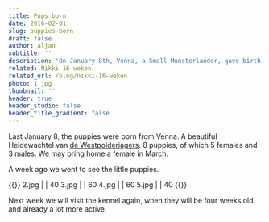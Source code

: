 ```yaml
---
title: Pups born
date: 2016-02-01
slug: puppies-born
draft: false
author: aljan
subtitle: ''
description: 'On January 8th, Venna, a Small Munsterlander, gave birth to 8 puppies. We’re bringing a female home in March. Here’s a glimpse of the first photos!'
related: Nikki 16 weken
related_url: /blog/nikki-16-weken
photo: 1.jpg
thumbnail: ''
header: true
header_studio: false
header_title_gradient: false
---
```


Last January 8, the puppies were born from Venna. A beautiful Heidewachtel van <a href="http://www.westpolderjagers.nl/site/hoofdindex.php?Sid=9&Gid=5">de Westpolderjagers</a>. 8 puppies, of which 5 females and 3 males. We may bring home a female in March.

A week ago we went to see the little puppies.

<!-- Gallery -->
{{<photos footnote="" >}}
2.jpg | | 40
3.jpg | | 60
4.jpg | | 60
5.jpg | | 40
{{</photos>}}

Next week we will visit the kennel again, when they will be four weeks old and already a lot more active.